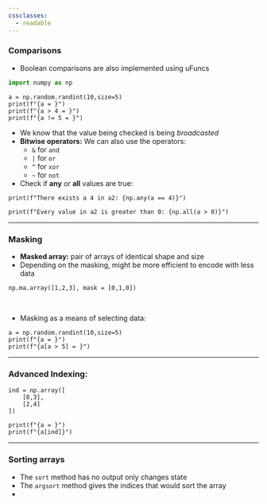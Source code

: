 ```yaml
---
cssclasses:
  - readable
---
```

### Comparisons
- Boolean comparisons are also implemented using uFuncs

```python {pre}
import numpy as np  
```


```run-python
a = np.random.randint(10,size=5)
print(f"{a = }")
print(f"{a > 4 = }")
print(f"{a != 5 = }")
```




- We know that the value being checked is being *broadcasted*
- **Bitwise operators:** We can also use the operators:
	- `&` for `and`
	- `|` for `or`
	- `^` for `xor`
	- `~` for `not`
- Check if **any** or **all** values are true:
```run-python
print(f"There exists a 4 in a2: {np.any(a == 4)}")

print(f"Every value in a2 is greater than 0: {np.all(a > 0)}")
```
___
### Masking
- **Masked array:** pair of arrays of identical shape and size
- Depending on the masking, might be more efficient to encode with less data
```run-python
np.ma.array([1,2,3], mask = [0,1,0])
```

<br>

- Masking as a means of selecting data:
```run-python
a = np.random.randint(10,size=5)
print(f"{a = }")
print(f"{a[a > 5] = }")
```

___
### Advanced Indexing:
```run-python
ind = np.array([
	[0,3],
	[2,4]
])

print(f"{a = }")
print(f"{a[ind]}")
```

___
### Sorting arrays
- The `sort` method has no output only changes state
- The `argsort` method gives the indices that would sort the array
- 